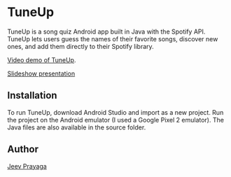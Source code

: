 # TuneUp

TuneUp is a song quiz Android app built in Java with the Spotify API. TuneUp lets users guess the names of their favorite songs, discover new ones, and add them directly to their Spotify library.

[Video demo of TuneUp](https://drive.google.com/file/d/1Cr9sMPeckgIUKMJUvbpnooIHUutwZNw_/view?usp=sharing).

[Slideshow presentation](CSC-207_Project_TuneUp.pdf)

## Installation
To run TuneUp, download Android Studio and import as a new project. Run the project on the Android emulator (I used a Google Pixel 2 emulator). The Java files are also available in the source folder.

## Author
[Jeev Prayaga](https://github.com/jeevp)


